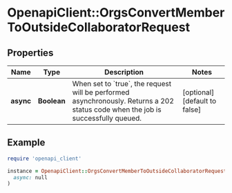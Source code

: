 # OpenapiClient::OrgsConvertMemberToOutsideCollaboratorRequest

## Properties

| Name | Type | Description | Notes |
| ---- | ---- | ----------- | ----- |
| **async** | **Boolean** | When set to &#x60;true&#x60;, the request will be performed asynchronously. Returns a 202 status code when the job is successfully queued. | [optional][default to false] |

## Example

```ruby
require 'openapi_client'

instance = OpenapiClient::OrgsConvertMemberToOutsideCollaboratorRequest.new(
  async: null
)
```

